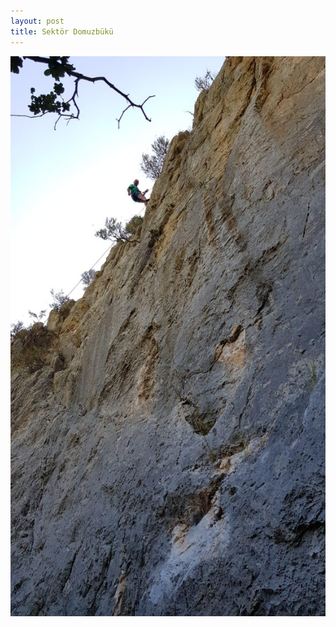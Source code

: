 ```yaml
---
layout: post
title: Sektör Domuzbükü
---
```

![](/img/uploads/c517318e-0b4a-4ab7-9b67-be74965e400d.JPG)
